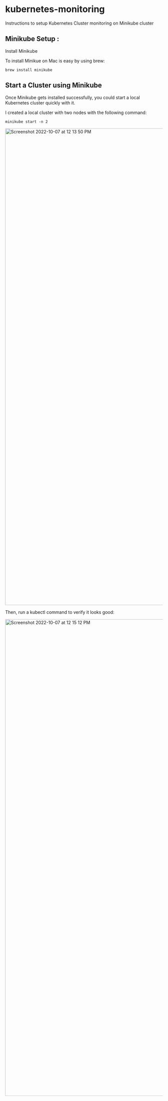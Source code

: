 # kubernetes-monitoring
Instructions to setup Kubernetes Cluster monitoring on Minikube cluster


## Minikube Setup :

Install Minikube

To install Minikue on Mac is easy by using brew:

`brew install minikube`


## Start a Cluster using Minikube

Once Minikube gets installed successfully, you could start a local Kubernetes cluster quickly with it.

I created a local cluster with two nodes with the following command:

`minikube start -n 2`

<img width="1520" alt="Screenshot 2022-10-07 at 12 13 50 PM" src="https://user-images.githubusercontent.com/26805882/194484450-0141d304-1f78-44cf-8810-0eacd8ee3d71.png">

Then, run a kubectl command to verify it looks good:

<img width="1520" alt="Screenshot 2022-10-07 at 12 15 12 PM" src="https://user-images.githubusercontent.com/26805882/194484666-48061e4c-86ed-43e7-887c-26e156859750.png">
